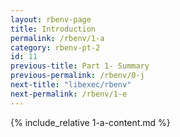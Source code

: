 ```yaml
---
layout: rbenv-page
title: Introduction
permalink: /rbenv/1-a
category: rbenv-pt-2
id: 11
previous-title: Part 1- Summary
previous-permalink: /rbenv/0-j
next-title: "libexec/rbenv"
next-permalink: /rbenv/1-e
---
```


{% include_relative 1-a-content.md %}
